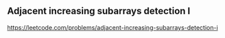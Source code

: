 ## Adjacent increasing subarrays detection I
https://leetcode.com/problems/adjacent-increasing-subarrays-detection-i
